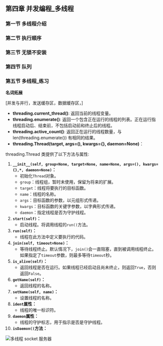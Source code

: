 ## 第四章  并发编程_多线程

### 第一节  多线程介绍

### 第二节  执行顺序

### 第三节  无锁不安装

### 第四节  队列

### 第五节   多线程_练习

**名词拓展**

[并发与并行，发送缓存区，数据缓存区，]

- **threading.current_thread()**: 返回当前的线程变量。
- **threading.enumerate()**: 返回一个包含正在运行的线程的列表。正在运行指线程启动后、结束前，不包括启动前和终止后的线程。
- **threading.active_count()**: 返回正在运行的线程数量，与 len(threading.enumerate()) 有相同的结果。
- **threading.Thread(target, args=(), kwargs={}, daemon=None)**：



threading.Thread 类提供了以下方法与属性:

1. **`__init__(self, group=None, target=None, name=None, args=(), kwargs={},*, daemon=None)`：**
   - 初始化`Thread`对象。
   - `group`：线程组，暂时未使用，保留为将来的扩展。
   - `target`：线程将要执行的目标函数。
   - `name`：线程的名称。
   - `args`：目标函数的参数，以元组形式传递。
   - `kwargs`：目标函数的关键字参数，以字典形式传递。
   - `daemon`：指定线程是否为守护线程。
2. **`start(self)`：**
   - 启动线程。将调用线程的`run()`方法。
3. **`run(self)`：**
   - 线程在此方法中定义要执行的代码。
4. **`join(self, timeout=None)`：**
   - 等待线程终止。默认情况下，`join()`会一直阻塞，直到被调用线程终止。如果指定了`timeout`参数，则最多等待`timeout`秒。
5. **`is_alive(self)`：**
   - 返回线程是否在运行。如果线程已经启动且尚未终止，则返回`True`，否则返回`False`。
6. **`getName(self)`：**
   - 返回线程的名称。
7. **`setName(self, name)`：**
   - 设置线程的名称。
8. **`ident`属性：**
   - 线程的唯一标识符。
9. **`daemon`属性：**
   - 线程的守护标志，用于指示是否是守护线程。
10. **`isDaemon()`方法：**

![多线程 socket 服务器](https://docs.zhengxinonly.com/assets/%E7%BD%91%E7%BB%9C%E7%BC%96%E7%A8%8B-socket%E5%B9%B6%E5%8F%91%E6%9C%8D%E5%8A%A1.ByNR2V6k.svg)
